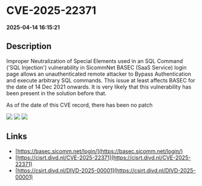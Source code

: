 # CVE-2025-22371

**2025-04-14 16:15:21**

## Description
Improper Neutralization of Special Elements used in an SQL Command ('SQL Injection') vulnerability in SicommNet BASEC (SaaS Service) login page allows an unauthenticated remote attacker to Bypass Authentication and execute arbitrary SQL commands. This issue at least affects BASEC for the date of 14 Dec 2021 onwards. It is very likely that this vulnerability has been present in the solution before that.

As of the date of this CVE record, there has been no patch

![](https://img.shields.io/static/v1?label=Score&message=9.3&color=red)
![](https://img.shields.io/static/v1?label=Severity&message=CRITICAL&color=red)
![](https://img.shields.io/static/v1?label=CWE&message=SQL&color=green)

## Links
- [https://basec.sicomm.net/login/](https://basec.sicomm.net/login/)
- [https://cisrt.divd.nl/CVE-2025-22371](https://cisrt.divd.nl/CVE-2025-22371)
- [https://csirt.divd.nl/DIVD-2025-00001](https://csirt.divd.nl/DIVD-2025-00001)
